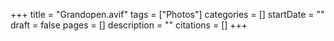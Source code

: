 +++
title = "Grandopen.avif"
tags = ["Photos"]
categories = []
startDate = ""
draft = false
pages = []
description = ""
citations = []
+++
